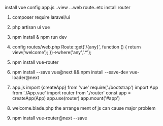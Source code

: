 install vue
config app.js ..view ...web route..etc
install router


1. composer require laravel/ui
2. php artisan ui vue
3. npm install & npm run dev
4. config routes/web.php 
Route::get('/{any}', function () {
    return view('welcome');
})->where('any','.*');
5. npm install vue-router
6. npm install --save vue@next && npm install --save-dev vue-loader@next
7. app.js
import {createApp} from 'vue'
require('./bootstrap')
import App from './App.vue'
import router from './router'
const app = createApp(App)
 app.use(router)
app.mount('#app')

8. welcome.blade.php
the arrange ment of js can cause major problem
       <div id="app">   <example-component/> </div>


9. npm install vue-router@next --save